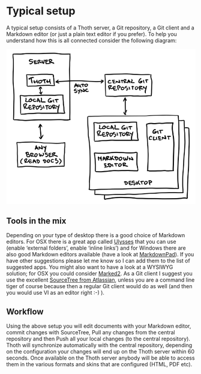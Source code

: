 # Typical setup
A typical setup consists of a Thoth server, a Git repository, a Git client and a Markdown editor (or just a plain text editor if you prefer).
To help you understand how this is all connected consider the following diagram:

![](images/Setup.png)

## Tools in the mix
Depending on your type of desktop there is a good choice of Markdown editors. For OSX there is a great app called [Ulysses](http://www.ulyssesapp.com) that you can use (enable ‘external folders’, enable ‘inline links’) and for Windows there are also good Markdown editors available (have a look at [MarkdownPad](http://markdownpad.com)). If you have other suggestions please let me know so I can add them to the list of suggested apps. You might also want to have a look at a WYSIWYG solution; for OSX you could consider [Marked2](http://marked2app.com). As a Git client I suggest you use the excellent [SourceTree from Atlassian](https://www.sourcetreeapp.com), unless you are a command line tiger of course because then a regular Git client would do as well (and then you would use VI as an editor right :-) ).

## Workflow
Using the above setup you will edit documents with your Markdown editor, commit changes with SourceTree, Pull any changes from the central repository and then Push all your local changes (to the central repository). Thoth will synchronize automatically with the central repository, depending on the configuration your changes will end up on the Thoth server within 60 seconds. Once available on the Thoth server anybody will be able to access them in the various formats and skins that are configured (HTML, PDF etc).